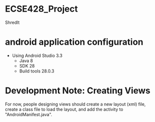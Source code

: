 # ECSE428_Project
ShredIt


# android application configuration
- Using Android Studio 3.3
    - Java 8
    - SDK 28
    - Build tools 28.0.3

# Development Note: Creating Views
 For now, people designing views should create a new layout (xml) file, create a class file to load the layout, and add the activity to "AndroidManifest.java".

